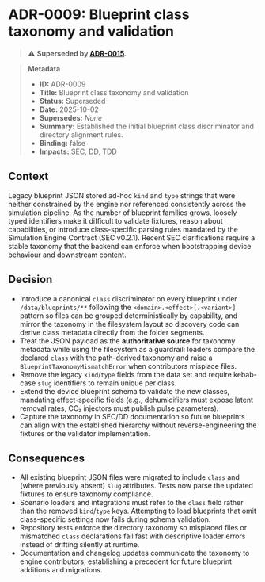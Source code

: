 # ADR-0009: Blueprint class taxonomy and validation

> ⚠️ **Superseded by [ADR-0015](./ADR-0015-blueprint-taxonomy-v2.md).**

> **Metadata**
>
> - **ID:** ADR-0009
> - **Title:** Blueprint class taxonomy and validation
> - **Status:** Superseded
> - **Date:** 2025-10-02
> - **Supersedes:** _None_
> - **Summary:** Established the initial blueprint class discriminator and directory alignment rules.
> - **Binding:** false
> - **Impacts:** SEC, DD, TDD

## Context

Legacy blueprint JSON stored ad-hoc `kind` and `type` strings that were
neither constrained by the engine nor referenced consistently across the
simulation pipeline. As the number of blueprint families grows, loosely
typed identifiers make it difficult to validate fixtures, reason about
capabilities, or introduce class-specific parsing rules mandated by the
Simulation Engine Contract (SEC v0.2.1). Recent SEC clarifications require
a stable taxonomy that the backend can enforce when bootstrapping device
behaviour and downstream content.

## Decision

- Introduce a canonical `class` discriminator on every blueprint under
  `/data/blueprints/**` following the `<domain>.<effect>[.<variant>]`
  pattern so files can be grouped deterministically by capability, and
  mirror the taxonomy in the filesystem layout so discovery code can
  derive class metadata directly from the folder segments.
- Treat the JSON payload as the **authoritative source** for taxonomy
  metadata while using the filesystem as a guardrail: loaders compare the
  declared `class` with the path-derived taxonomy and raise a
  `BlueprintTaxonomyMismatchError` when contributors misplace files.
- Remove the legacy `kind`/`type` fields from the data set and require
  kebab-case `slug` identifiers to remain unique per class.
- Extend the device blueprint schema to validate the new classes,
  mandating effect-specific fields (e.g., dehumidifiers must expose latent
  removal rates, CO₂ injectors must publish pulse parameters).
- Capture the taxonomy in SEC/DD documentation so future blueprints can
  align with the established hierarchy without reverse-engineering the
  fixtures or the validator implementation.

## Consequences

- All existing blueprint JSON files were migrated to include `class` and
  (where previously absent) `slug` attributes. Tests now parse the updated
  fixtures to ensure taxonomy compliance.
- Scenario loaders and integrations must refer to the `class` field rather
  than the removed `kind`/`type` keys. Attempting to load blueprints that
  omit class-specific settings now fails during schema validation.
- Repository tests enforce the directory taxonomy so misplaced files or
  mismatched `class` declarations fail fast with descriptive loader errors
  instead of drifting silently at runtime.
- Documentation and changelog updates communicate the taxonomy to engine
  contributors, establishing a precedent for future blueprint additions
  and migrations.
